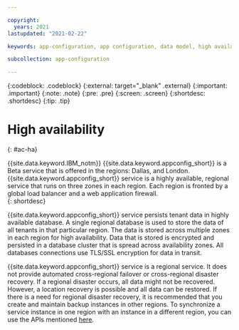 ```yaml
---

copyright:
  years: 2021
lastupdated: "2021-02-22"

keywords: app-configuration, app configuration, data model, high availability, ha

subcollection: app-configuration

---
```


{:codeblock: .codeblock}
{:external: target="_blank" .external}
{:important: .important}
{:note: .note}
{:pre: .pre}
{:screen: .screen}
{:shortdesc: .shortdesc}
{:tip: .tip}

# High availability
{: #ac-ha}

<!-- All IBM Cloud® general availability (GA) services have a Service Level Agreement of 99.99% availability.  -->

{{site.data.keyword.IBM_notm}} {{site.data.keyword.appconfig_short}} is a Beta service that is offered in the<!-- five --> regions: Dallas, and London. {{site.data.keyword.appconfig_short}} service is a highly available, regional service that runs on three zones in each region. Each region is fronted by a global load balancer and a web application firewall.  
{: shortdesc}

{{site.data.keyword.appconfig_short}} service persists tenant data in highly available database. A single regional database is used to store the data of all tenants in that particular region. The data is stored across multiple zones in each region for high availability. Data that is stored is encrypted and persisted in a database cluster that is spread across availability zones. All databases connections use TLS/SSL encryption for data in transit.

{{site.data.keyword.appconfig_short}} service is a regional service. It does not provide automated cross-regional failover or cross-regional disaster recovery. If a regional disaster occurs, all data might not be recovered. However, a location recovery is possible and all data can be restored. If there is a need for regional disaster recovery, it is recommended that you create and maintain backup instances in other regions. To synchronize a service instance in one region with an instance in a different region, you can use the APIs mentioned [here](https://cloud.ibm.com/apidocs/app-configuration).

